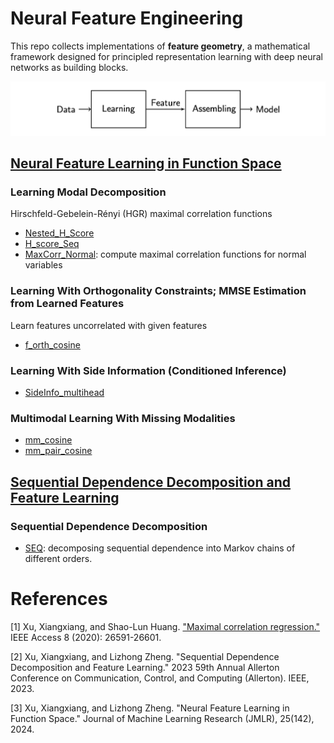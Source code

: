 # Neural Feature Engineering

This repo collects implementations of **feature geometry**, a mathematical framework designed for principled representation learning with deep neural networks as building blocks.

![Fig1](https://github.com/XiangxiangXu/NFE/blob/main/fig1.png)

## [Neural Feature Learning in Function Space](https://www.jmlr.org/papers/v25/23-1202.html)

### Learning Modal Decomposition 
Hirschfeld-Gebelein-Rényi (HGR) maximal correlation functions
- [Nested_H_Score](https://github.com/XiangxiangXu/NFE/blob/main/Nested_H_Score.ipynb)
- [H_score_Seq](https://github.com/XiangxiangXu/NFE/blob/main/H_score_Seq.ipynb)
- [MaxCorr_Normal](https://github.com/XiangxiangXu/NFE/blob/main/MaxCorr_Normal.ipynb): compute maximal correlation functions for normal variables

### Learning With Orthogonality Constraints; MMSE Estimation from Learned Features
Learn features uncorrelated with given features 
- [f_orth_cosine](https://github.com/XiangxiangXu/NFE/blob/main/f_orth_cosine.ipynb)

### Learning With Side Information (Conditioned Inference)
- [SideInfo_multihead](https://github.com/XiangxiangXu/NFE/blob/main/SideInfo_multihead.ipynb)
  
### Multimodal Learning With Missing Modalities
- [mm_cosine](https://github.com/XiangxiangXu/NFE/blob/main/mm_cosine.ipynb)
- [mm_pair_cosine](https://github.com/XiangxiangXu/NFE/blob/main/mm_pair_cosine.ipynb)


## [Sequential Dependence Decomposition and Feature Learning](https://ieeexplore.ieee.org/document/10313384) 
### Sequential Dependence Decomposition 
- [SEQ](https://github.com/XiangxiangXu/NFE/blob/main/SEQ.ipynb): decomposing sequential dependence into Markov chains of different orders.

# References 
[1] Xu, Xiangxiang, and Shao-Lun Huang. ["Maximal correlation regression."](https://github.com/XiangxiangXu/MCR) IEEE Access 8 (2020): 26591-26601.

[2] Xu, Xiangxiang, and Lizhong Zheng. "Sequential Dependence Decomposition and Feature Learning." 2023 59th Annual Allerton Conference on Communication, Control, and Computing (Allerton). IEEE, 2023.

[3] Xu, Xiangxiang, and Lizhong Zheng. "Neural Feature Learning in Function Space." Journal of Machine Learning Research (JMLR), 25(142), 2024.
